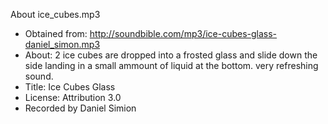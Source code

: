 About ice_cubes.mp3
* Obtained from: http://soundbible.com/mp3/ice-cubes-glass-daniel_simon.mp3
* About: 2 ice cubes are dropped into a frosted glass and slide down the side landing in a small ammount of liquid at the bottom. very refreshing sound.
* Title: Ice Cubes Glass
* License: Attribution 3.0
* Recorded by Daniel Simion